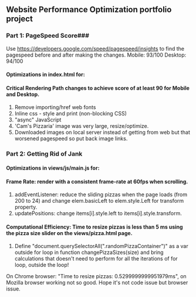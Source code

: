 ## Website Performance Optimization portfolio project ##

### Part 1:  PageSpeed Score###

Use https://developers.google.com/speed/pagespeed/insights to find the pagespeed before and after making the changes.
Mobile: 93/100
Desktop: 94/100

#### Optimizations in index.html for: ####
#### Critical Rendering Path changes to achieve score of at least 90 for Mobile and Desktop. ####

1. Remove importing/href web fonts
2. Inline css - style and print (non-blocking CSS)
3. "async" JavaScript 
4. 'Cam's Pizzaria' image was very large, resize/optimize.  
5. Downloaded images on local server instead of getting from web but that worsened pagespeed so put back image links.

### Part 2: Getting Rid of Jank ###
#### Optimizations in views/js/main.js for: ####
#### Frame Rate: render with a consistent frame-rate at 60fps when scrolling. ####

1. addEventListener: reduce the sliding pizzas when the page loads (from 200 to 24) 
   and change elem.basicLeft to elem.style.Left for transform property.
2. updatePositions: change items[i].style.left to items[i].style.transform.

#### Computational Efficiency: Time to resize pizzas is less than 5 ms using the pizza size slider on the views/pizza.html page. ####

1. Define "document.querySelectorAll(".randomPizzaContainer")" as a var outside for loop in function changePizzaSizes(size)
   and bring calculations that doesn't need to perform for all the iterations of for loop, outside the loop!

On Chrome browser: "Time to resize pizzas: 0.5299999999951979ms", on Mozilla browser working not so good.  Hope it's not code issue but browser issue.